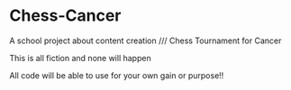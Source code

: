 # Chess-Cancer
A school project about content creation /// Chess Tournament for Cancer

This is all fiction and none will happen

All code will be able to use for your own gain or purpose!!